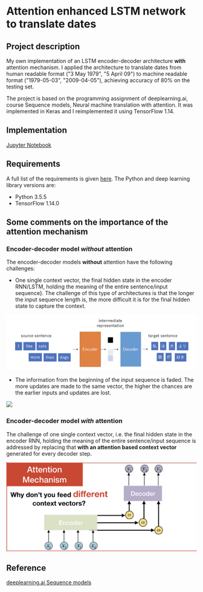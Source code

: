 [//]: # (Image References)

[image1]: /images/seq2seq.png "seq2seq"
[image2]: /images/seq2seq_2.png "seq2seq2"
[image3]: /images/attention2.png "attention"

# Attention enhanced LSTM network to translate dates

## Project description
My own implementation of an LSTM encoder-decoder architecture **with** attention mechanism. I applied the architecture to translate dates from human readable format ("3 May 1979", "5 April 09") to machine readable format ("1979-05-03", "2009-04-05"), achieving accuracy of 80% on the testing set.

The project is based on the programming assignment of deeplearning.ai, course Sequence models, Neural machine translation with attention. It was implemented in Keras and I reimplemented it using TensorFlow 1.14.

## Implementation
[Jupyter Notebook](https://nbviewer.jupyter.org/github/vgkortsas/Attention_enhanced_LSTM/blob/master/Attention_mechanism_translate_dates.ipynb)

## Requirements
A full list of the requirements is given [here](https://github.com/vgkortsas/Attention_mechanism_translate_dates/blob/master/requirements.txt). The Python and deep learning library versions are:
- Python 3.5.5
- TensorFlow 1.14.0

## Some comments on the importance of the attention mechanism
### Encoder-decoder model ***without*** attention
The encoder-decoder models **without** attention have the following challenges:

* One single context vector, the final hidden state in the encoder RNN/LSTM, holding the meaning of the entire sentence/input sequence}. The challenge of this type of architectures is that the longer the input sequence length is, the more difficult it is for the final hidden state to capture the context. 

![seq2seq][image1]

* The information from the beginning of the input sequence is faded. The more updates are made to the same vector, the higher the chances are the earlier inputs and updates are lost.

<img src="https://github.com/vgkortsas/Attention_enhanced_LSTM/blob/master/images/seq2seq_2.png" width="500">

### Encoder-decoder model ***with*** attention
The challenge of one single context vector, i.e. the final hidden state in the encoder RNN, holding the meaning of the entire sentence/input sequence is addressed by replacing that **with an attention based context vector** generated for every decoder step.

![attention][image3]


## Reference
[deeplearning.ai Sequence models](https://www.coursera.org/learn/nlp-sequence-models)




